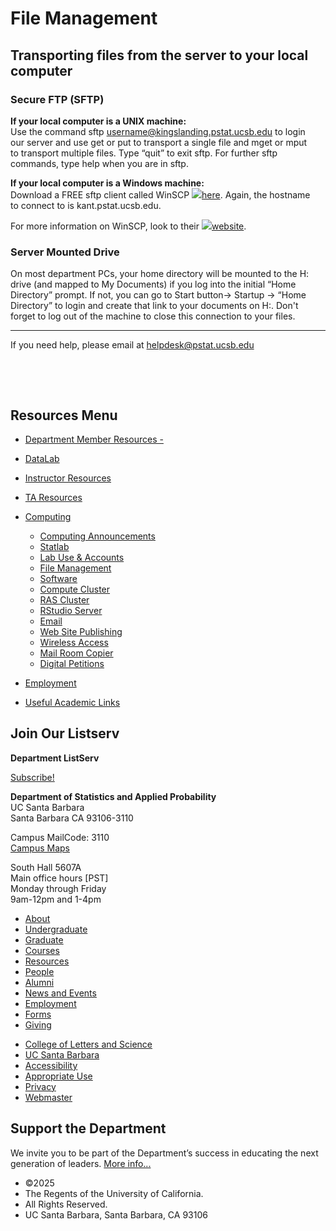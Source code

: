 # File Management

## Transporting files from the server to your local computer

### Secure FTP (SFTP)

**If your local computer is a UNIX machine:**  
Use the command sftp [username@kingslanding.pstat.ucsb.edu](mailto:username@kingslanding.pstat.ucsb.edu) to login our server and use get or put to transport a single file and mget or mput to transport multiple files. Type “quit” to exit sftp. For further sftp commands, type help when you are in sftp.

**If your local computer is a Windows machine:**  
Download a FREE sftp client called WinSCP [![](https://kingslanding.pstat.ucsb.edu/computing/themes/mambo/icons/file.gif)here](http://winscp.net/download/winscp418setup.exe). Again, the hostname to connect to is kant.pstat.ucsb.edu.

For more information on WinSCP, look to their [![](https://kingslanding.pstat.ucsb.edu/computing/themes/mambo/icons/web.gif)website](http://winscp.net/eng/index.php "Outgoing link (in new window)").

### Server Mounted Drive

On most department PCs, your home directory will be mounted to the H: drive (and mapped to My Documents) if you log into the initial “Home Directory” prompt. If not, you can go to Start button-&gt; Startup -&gt; “Home Directory” to login and create that link to your documents on H:. Don't forget to log out of the machine to close this connection to your files.

* * *

If you need help, please email at [helpdesk@pstat.ucsb.edu](mailto:helpdesk@pstat.ucsb.edu "Write an email (mail client launch)")

 

 

## Resources Menu

- [Department Member Resources -](/resources "Department Member Resources")
- [DataLab](/resources/statlab "DataLab")
- [Instructor Resources](/resources/instructor "Instructor Resources")
- [TA Resources](/resources/ta-resources "TA Resources")
- [Computing](/resources/computing "Computing")
  
  - [Computing Announcements](/resources/computing/announcements "Computing Announcements")
  - [Statlab](/resources/computing/statlab "Statlab")
  - [Lab Use &amp; Accounts](/resources/computing/lab-use "Lab Use & Accounts")
  - [File Management](/resources/computing/file-management "File Management")
  - [Software](/resources/computing/software "Software")
  - [Compute Cluster](/resources/computing/cluster "Compute Cluster")
  - [RAS Cluster](/resources/computing/ras "RAS Cluster")
  - [RStudio Server](/resources/computing/rstudio "RStudio Server")
  - [Email](/resources/computing/email "Email")
  - [Web Site Publishing](/resources/computing/website "Web Site Publishing")
  - [Wireless Access](/resources/computing/wireless "Wireless Access")
  - [Mail Room Copier](/resources/computing/copier "Mail Room Copier")
  - [Digital Petitions](/resources/computing/digital-petitions "Digital Petitions")
- [Employment](/about/employment "Employment")
- [Useful Academic Links](/resources/useful "Useful Academic Links")

## Join Our Listserv

**Department ListServ**

[Subscribe!](https://groups.google.com/u/1/a/pstat.ucsb.edu/g/pstat-undergrad?hl=en)

**Department of Statistics and Applied Probability**  
UC Santa Barbara  
Santa Barbara CA 93106-3110

Campus MailCode: 3110  
[Campus Maps](http://www.aw.id.ucsb.edu/maps/)

South Hall 5607A  
Main office hours \[PST]  
Monday through Friday  
9am-12pm and 1-4pm

- [About](/about "About")
- [Undergraduate](/undergrad)
- [Graduate](/graduate)
- [Courses](/courses)
- [Resources](/resources "Resources")
- [People](/people)
- [Alumni](/alumni "Undergraduate Alumni")
- [News and Events](/news)
- [Employment](/about/employment "Employment")
- [Forms](/forms "Forms")
- [Giving](/giving "Giving")

<!--THE END-->

- [College of Letters and Science](http://www.college.ucsb.edu "College of Letters and Science")
- [UC Santa Barbara](http://www.ucsb.edu "UC Santa Barbara")
- [Accessibility](/accessibility "Accessibility")
- [Appropriate Use](http://www.policy.ucsb.edu/terms_of_use/ "Appropriate Use")
- [Privacy](http://www.policy.ucsb.edu/privacy-notification/ "Privacy")
- [Webmaster](mailto:help@pstat.ucsb.edu "Webmaster")

## Support the Department

We invite you to be part of the Department’s success in educating the next generation of leaders. [More info...](/giving)

- ©2025
- The Regents of the University of California.
- All Rights Reserved.
- UC Santa Barbara, Santa Barbara, CA 93106
